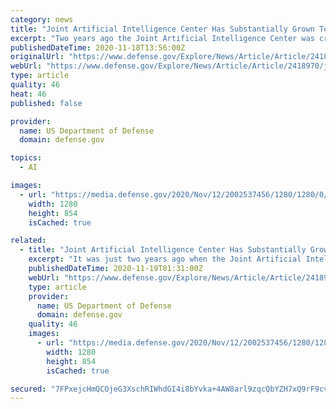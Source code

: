 ```yaml
---
category: news
title: "Joint Artificial Intelligence Center Has Substantially Grown To Aid The Warfighter"
excerpt: "Two years ago the Joint Artificial Intelligence Center was created to grab the transformative potential of artificial intelligence technology for the benefit of America's national security, and it has"
publishedDateTime: 2020-11-18T13:56:00Z
originalUrl: "https://www.defense.gov/Explore/News/Article/Article/2418970/joint-artificial-intelligence-center-has-substantially-grown-to-aid-the-warfigh/source/GovDelivery/"
webUrl: "https://www.defense.gov/Explore/News/Article/Article/2418970/joint-artificial-intelligence-center-has-substantially-grown-to-aid-the-warfigh/source/GovDelivery/"
type: article
quality: 46
heat: 46
published: false

provider:
  name: US Department of Defense
  domain: defense.gov

topics:
  - AI

images:
  - url: "https://media.defense.gov/2020/Nov/12/2002537456/1280/1280/0/201110-F-VG042-1134.JPG"
    width: 1280
    height: 854
    isCached: true

related:
  - title: "Joint Artificial Intelligence Center Has Substantially Grown To Aid The Warfighter"
    excerpt: "It was just two years ago when the Joint Artificial Intelligence Center was created to grab the transformative potential of artificial intelligence technology for the benefit of America's national security, and it has grown substantially from humble ..."
    publishedDateTime: 2020-11-19T01:31:00Z
    webUrl: "https://www.defense.gov/Explore/News/Article/Article/2418970/joint-artificial-intelligence-center-has-substantially-grown-to-aid-the-warfigh/"
    type: article
    provider:
      name: US Department of Defense
      domain: defense.gov
    quality: 46
    images:
      - url: "https://media.defense.gov/2020/Nov/12/2002537456/1280/1280/0/201110-F-VG042-1134.JPG"
        width: 1280
        height: 854
        isCached: true

secured: "7FPxejcHmQCOjeG3XschRIWhdGI4i8bYvka+4AW8arl9zqcQbYZH7xQ9rF9cvjtEJkPbYQ5hQbVf4DMdIArpouzhbj3EB6BwnbzmC0rx9/w9YJw096DP2LQWD3hLCZGXz07YX21pWE6SC0qUNDLEXGkUd37eNtUWR/Lblxgg3vt7ms8/0N/QA8tqe1EuRT/A9x6ZN9gow1Re6vaVVUZy0iQ+6rq/gVQhBaYe8yGB6tNDV4at+H0OIxjk3D09b1b0XB0eGczmwjEYN+05gUVOfUhN6Q8mpcLFx0bjNq6xWEkqrCRhW2pYRALyc47a2YmarIQnIh1EfgsVr36+zK5VSdyKfS6pKk/mPG9ocFnSHcA=;vIyc48u2yQxKWe7BYQwgeQ=="
---
```


